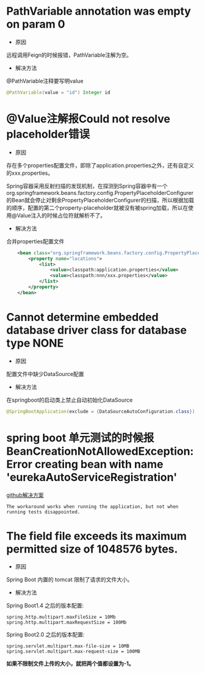 # PathVariable annotation was empty on param 0
- 原因

远程调用Feign的时候报错，PathVariable注解为空。

- 解决方法

@PathVariable注释要写明value
```java
@PathVariable(value = "id") Integer id
```

# @Value注解报Could not resolve placeholder错误
- 原因

存在多个properties配置文件，即除了application.properties之外，还有自定义的xxx.properties。

Spring容器采用反射扫描的发现机制，在探测到Spring容器中有一个org.springframework.beans.factory.config.PropertyPlaceholderConfigurer的Bean就会停止对剩余PropertyPlaceholderConfigurer的扫描，所以根据加载的顺序，配置的第二个property-placeholder就被没有被spring加载，所以在使用@Value注入的时候占位符就解析不了。

- 解决方法

合并properties配置文件
```xml
    <bean class="org.springframework.beans.factory.config.PropertyPlaceholderConfigurer">
        <property name="locations">
            <list>
                <value>classpath:application.properties</value>
                <value>classpath:nnn/xxx.properties</value>
            </list>
        </property>
    </bean>
```

# Cannot determine embedded database driver class for database type NONE
- 原因

配置文件中缺少DataSource配置

- 解决方法

在springboot的启动类上禁止自动初始化DataSource
```java
@SpringBootApplication(exclude = {DataSourceAutoConfiguration.class})
```

# spring boot 单元测试的时候报 BeanCreationNotAllowedException: Error creating bean with name 'eurekaAutoServiceRegistration'

[github解决方案](https://github.com/spring-cloud/spring-cloud-netflix/issues/1952 "github解决方案")

```
The workaround works when running the application, but not when running tests disappointed.
```

# The field file exceeds its maximum permitted size of 1048576 bytes.
- 原因

Spring Boot 内置的 tomcat 限制了请求的文件大小。

- 解决方法

Spring Boot1.4 之后的版本配置:
```
spring.http.multipart.maxFileSize = 10Mb
spring.http.multipart.maxRequestSize = 100Mb
```

Spring Boot2.0 之后的版本配置:
```
spring.servlet.multipart.max-file-size = 10MB  
spring.servlet.multipart.max-request-size = 100MB
```

**如果不限制文件上传的大小，就把两个值都设置为-1。**
